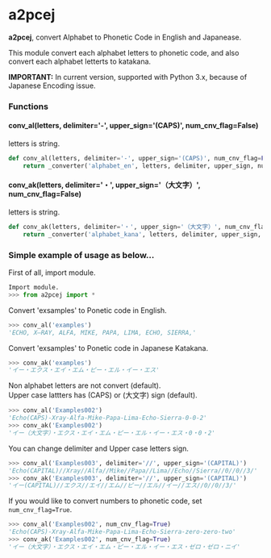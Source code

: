a2pcej
======
__a2pcej__, convert Alphabet to Phonetic Code in English and Japanease.

This module convert each alphabet letters to phonetic code,
and also convert each alphabet letterts to katakana.

__IMPORTANT:__ In current version, supported with Python 3.x, because of Japanese Encoding issue.

### Functions
#### conv_al(letters, delimiter='-', upper_sign='(CAPS)', num_cnv_flag=False)
letters is string.

```python
def conv_al(letters, delimiter='-', upper_sign='(CAPS)', num_cnv_flag=False):
    return _converter('alphabet_en', letters, delimiter, upper_sign, num_cnv_flag)
```
#### conv_ak(letters, delimiter='・', upper_sign='（大文字）', num_cnv_flag=False)
letters is string.
```python
def conv_ak(letters, delimiter='・', upper_sign='（大文字）', num_cnv_flag=False):
    return _converter('alphabet_kana', letters, delimiter, upper_sign, num_cnv_flag)
```

### Simple example of usage as below...
First of all, import module.
```python
Import module.
>>> from a2pcej import *
```
Convert 'exsamples' to Ponetic code in English.
```python
>>> conv_al('examples')
'ECHO, X―RAY, ALFA, MIKE, PAPA, LIMA, ECHO, SIERRA,'
```

Convert 'exsamples' to Ponetic code in Japanese Katakana.
```python
>>> conv_ak('examples')
'イー・エクス・エイ・エム・ピー・エル・イー・エス'
```

Non alphabet letters are not convert (default).  
Upper case lattters has (CAPS) or (大文字) sign (default).
```python
>>> conv_al('Examples002')
'Echo(CAPS)-Xray-Alfa-Mike-Papa-Lima-Echo-Sierra-0-0-2'
>>> conv_ak('Examples002')
'イー（大文字）・エクス・エイ・エム・ピー・エル・イー・エス・0・0・2'
```

You can change delimiter and Upper case letters sign.
```python
>>> conv_al('Examples003', delimiter='//', upper_sign='(CAPITAL)')
'Echo(CAPITAL)//Xray//Alfa//Mike//Papa//Lima//Echo//Sierra//0//0//3/'
>>> conv_ak('Examples003', delimiter='//', upper_sign='(CAPITAL)')
'イー(CAPITAL)//エクス//エイ//エム//ピー//エル//イー//エス//0//0//3/'
```

If you would like to convert numbers to phonetic code, set `num_cnv_flag=True`.
```python
>>> conv_al('Examples002', num_cnv_flag=True)
'Echo(CAPS)-Xray-Alfa-Mike-Papa-Lima-Echo-Sierra-zero-zero-two'
>>> conv_ak('Examples002', num_cnv_flag=True)
'イー（大文字）・エクス・エイ・エム・ピー・エル・イー・エス・ゼロ・ゼロ・ニイ'
```
